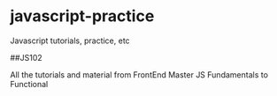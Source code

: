 # javascript-practice
Javascript tutorials, practice, etc

##JS102

All the tutorials and material from FrontEnd Master JS Fundamentals to Functional
